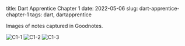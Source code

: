 title: Dart Apprentice Chapter 1
date: 2022-05-06
slug: dart-apprentice-chapter-1
tags: dart, dartapprentice

Images of notes captured in Goodnotes.

![C1-1]({static}/images/dart/dart-apprentice/Dart-Apprentice-Chapter-1-1.jpg)
![C1-2]({static}/images/dart/dart-apprentice/Dart-Apprentice-Chapter-1-2.jpg)
![C1-3]({static}/images/dart/dart-apprentice/Dart-Apprentice-Chapter-1-2.jpg)

